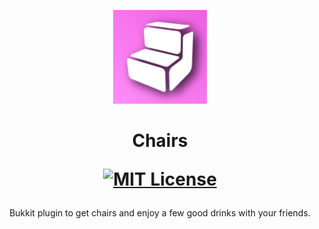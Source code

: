 <p align="center"><img src="assets/logo.svg" alt="logo" height="150" width="150"></p>
<h1 align="center">
Chairs
<p>
<a href="license.txt"><img src="https://img.shields.io/badge/license-MIT-blue" alt="MIT License"></a>
</p>
</h1>
<p align="center">
Bukkit plugin to get chairs and enjoy a few good drinks with your friends. 
</p>
